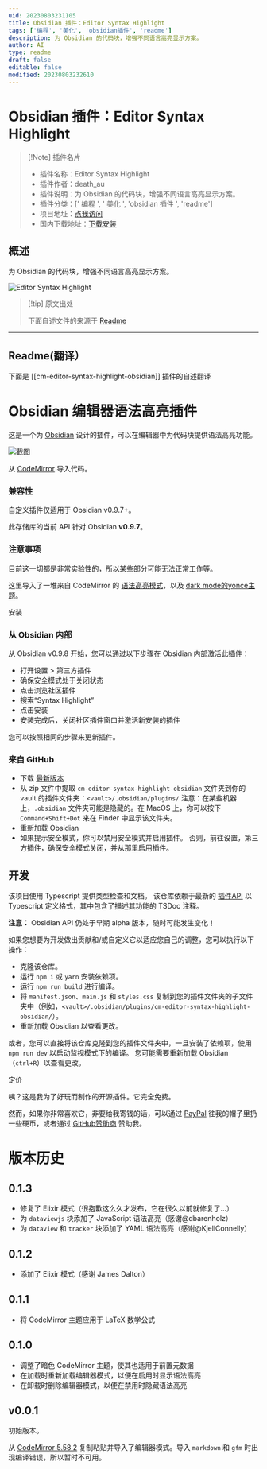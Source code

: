 ```yaml
---
uid: 20230803231105
title: Obsidian 插件：Editor Syntax Highlight
tags: ['编程', '美化', 'obsidian插件', 'readme']
description: 为 Obsidian 的代码块，增强不同语言高亮显示方案。
author: AI
type: readme
draft: false
editable: false
modified: 20230803232610
---
```


# Obsidian 插件：Editor Syntax Highlight

> [!Note] 插件名片
> - 插件名称：Editor Syntax Highlight
> - 插件作者：death_au
> - 插件说明：为 Obsidian 的代码块，增强不同语言高亮显示方案。
> - 插件分类：[' 编程 ', ' 美化 ', 'obsidian 插件 ', 'readme']
> - 项目地址：[点我访问](https://github.com/deathau/cm-editor-syntax-highlight-obsidian)
> - 国内下载地址：[下载安装](https://pkmer.cn/products/plugin/pluginMarket/?cm-editor-syntax-highlight-obsidian)

## 概述

为 Obsidian 的代码块，增强不同语言高亮显示方案。

![Editor Syntax Highlight](https://cdn.pkmer.cn/covers/cm-editor-syntax-highlight-obsidian.PNG!pkmer)

> [!tip] 原文出处
>
>下面自述文件的来源于 [Readme](https://ghproxy.net/https://raw.githubusercontent.com/deathau/cm-editor-syntax-highlight-obsidian/main/README.md)
>

---

## Readme(翻译）

下面是 [[cm-editor-syntax-highlight-obsidian]] 插件的自述翻译

# Obsidian 编辑器语法高亮插件

这是一个为 [Obsidian](https://obsidian.md) 设计的插件，可以在编辑器中为代码块提供语法高亮功能。

![截图](https://github.com/deathau/cm-editor-syntax-highlight-obsidian/raw/main/screenshot.png)

从 [CodeMirror](https://github.com/codemirror/CodeMirror/) 导入代码。

### 兼容性

自定义插件仅适用于 Obsidian v0.9.7+。

此存储库的当前 API 针对 Obsidian **v0.9.7**。

### 注意事项

目前这一切都是非常实验性的，所以某些部分可能无法正常工作等。

这里导入了一堆来自 CodeMirror 的 [语法高亮模式](https://github.com/codemirror/CodeMirror/tree/5.58.2/mode)，以及 [dark mode的yonce主题](https://github.com/codemirror/CodeMirror/blob/5.58.2/theme/yonce.css)。

安装

### 从 Obsidian 内部

从 Obsidian v0.9.8 开始，您可以通过以下步骤在 Obsidian 内部激活此插件：

- 打开设置 > 第三方插件
- 确保安全模式处于关闭状态
- 点击浏览社区插件
- 搜索“Syntax Highlight”
- 点击安装
- 安装完成后，关闭社区插件窗口并激活新安装的插件

您可以按照相同的步骤来更新插件。

### 来自 GitHub

- 下载 [最新版本](https://github.com/deathau/cm-editor-syntax-highlight-obsidian/releases/latest)
- 从 zip 文件中提取 `cm-editor-syntax-highlight-obsidian` 文件夹到你的 vault 的插件文件夹：`<vault>/.obsidian/plugins/`
注意：在某些机器上，`.obsidian` 文件夹可能是隐藏的。在 MacOS 上，你可以按下 `Command+Shift+Dot` 来在 Finder 中显示该文件夹。
- 重新加载 Obsidian
- 如果提示安全模式，你可以禁用安全模式并启用插件。
否则，前往设置，第三方插件，确保安全模式关闭，并从那里启用插件。

## 开发

该项目使用 Typescript 提供类型检查和文档。
该仓库依赖于最新的 [插件API](https://github.com/obsidianmd/obsidian-api) 以 Typescript 定义格式，其中包含了描述其功能的 TSDoc 注释。

**注意：** Obsidian API 仍处于早期 alpha 版本，随时可能发生变化！

如果您想要为开发做出贡献和/或自定义它以适应您自己的调整，您可以执行以下操作：

- 克隆该仓库。
- 运行 `npm i` 或 `yarn` 安装依赖项。
- 运行 `npm run build` 进行编译。
- 将 `manifest.json`、`main.js` 和 `styles.css` 复制到您的插件文件夹的子文件夹中（例如，`<vault>/.obsidian/plugins/cm-editor-syntax-highlight-obsidian/`）。
- 重新加载 Obsidian 以查看更改。

或者，您可以直接将该仓库克隆到您的插件文件夹中，一旦安装了依赖项，使用 `npm run dev` 以启动监视模式下的编译。
您可能需要重新加载 Obsidian（`ctrl+R`）以查看更改。

定价

咦？这是我为了好玩而制作的开源插件。它完全免费。

然而，如果你非常喜欢它，非要给我寄钱的话，可以通过 [PayPal](https://paypal.me/deathau) 往我的帽子里扔一些硬币，或者通过 [GitHub赞助商](https://github.com/sponsors/deathau) 赞助我。

# 版本历史

## 0.1.3

- 修复了 Elixir 模式（很抱歉这么久才发布，它在很久以前就修复了...）
- 为 `dataviewjs` 块添加了 JavaScript 语法高亮（感谢@dbarenholz）
- 为 `dataview` 和 `tracker` 块添加了 YAML 语法高亮（感谢@KjellConnelly）

## 0.1.2

- 添加了 Elixir 模式（感谢 James Dalton）

## 0.1.1

- 将 CodeMirror 主题应用于 LaTeX 数学公式

## 0.1.0

- 调整了暗色 CodeMirror 主题，使其也适用于前置元数据
- 在加载时重新加载编辑器模式，以便在启用时显示语法高亮
- 在卸载时删除编辑器模式，以便在禁用时隐藏语法高亮

## v0.0.1

初始版本。

从 [CodeMirror 5.58.2](https://github.com/codemirror/CodeMirror/tree/5.58.2/mode) 复制粘贴并导入了编辑器模式。导入 `markdown` 和 `gfm` 时出现编译错误，所以暂时不可用。
